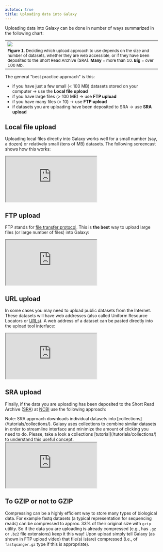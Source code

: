 ```yaml
---
autotoc: true
title: Uploading data into Galaxy
---
```


Uploading data into Galaxy can be done in number of ways summarized in the following chart:

|       |
|-------|
|![](/src/tutorials/upload/upload_logic.png)|
|<small>**Figure 1**. Deciding which upload approach to use depends on the size and number of datasets, whether they are web accessible, or if they have been deposited to the Short Read Archive (SRA). **Many** = more than 10. **Big** = over 100 Mb.</small>|

The general "best practice approach" is this:

  - if you have just a few small (< 100 MB) datasets stored on your computer &#8594; use the **Local file upload** 
  - if you have large files (> 100 MB) &#8594; use **FTP upload**
  - if you have many files (> 10) &#8594; use **FTP upload**
  - if datasets you are uploading have been deposited to SRA &#8594; use **SRA upload**
 
## Local file upload

Uploading local files directly into Galaxy works well for a small number (say, a dozen) or relatively small (tens of MB) datasets. The following screencast shows how this works:

<div class="embed-responsive embed-responsive-16by9"><iframe src="https://player.vimeo.com/video/120901536?portrait=0" webkitallowfullscreen mozallowfullscreen allowfullscreen></iframe></div>

## FTP upload

FTP stands for [file transfer protocol](https://en.wikipedia.org/wiki/File_Transfer_Protocol). This is **the best** way to upload large files (or large number of files) into Galaxy:

<div class="embed-responsive embed-responsive-16by9"><iframe src="https://player.vimeo.com/video/120972739?portrait=0" webkitallowfullscreen mozallowfullscreen allowfullscreen></iframe></div>

## URL upload

In some cases you may need to upload public datasets from the Internet. These datasets will have web addresses (also called Uniform Resource Locators or [URLs](https://en.wikipedia.org/wiki/URL)). A web address of a dataset can be pasted directly into the upload tool interface:
 
<div class="embed-responsive embed-responsive-16by9"><iframe src="https://player.vimeo.com/video/120973708?portrait=0" webkitallowfullscreen mozallowfullscreen allowfullscreen></iframe></div>

## SRA upload

Finally, if the data you are uploading has been deposited to the Short Read Archive ([SRA](https://www.ncbi.nlm.nih.gov/sra)) at [NCBI](https://www.ncbi.nlm.nih.gov/) use the following approach:

<div class="alert alert-warning" role="alert">
Note: SRA approach downloads individual datasets into [collections](/tutorials/collections/). Galaxy uses collections to combine similar datasets in order to streamline interface and minimize the amount of clicking you need to do. Please, take a look a collections [tutorial](/tutorials/collections/) to understand this useful concept.
</div>

<div class="embed-responsive embed-responsive-16by9"><iframe src="https://player.vimeo.com/video/217216264?portrait=0" webkitallowfullscreen mozallowfullscreen allowfullscreen></iframe></div>

## To GZIP or not to GZIP

Compressing can be a highly efficient way to store many types of biological data. For example fastq datasets (a typical representation for sequencing reads) can be compressed to approx. 33% of their original size with `gzip` utility. So if the data you are uploading is already compressed (e.g., has `.gz` or `.bz2` file extensions) keep it this way! Upon upload simply tell Galaxy (as shown in FTP upload video) that file(s) is(are) compressed (i.e., of `fastqsanger.gz` type if this is appropriate). 
